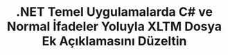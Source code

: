 ---
############################# Static ############################
layout: "auto-gen-gist"
draft: false
path: "tr/redaction/net/annotation/xltm"
otherformats: CSV DOC DOCM DOCX DOT DOTM DOTX PDF POT POTM PPS PPSM PPSX PPT PPTM PPTX RTF XLS XLSM XLSX XLT XLTX  

############################# Head ############################
head_title: ".NET Temel Aracılığıyla Normal İfadeler Kullanarak XLTM Belgedeki Ek Açıklamaları Düzeltin"
head_description: "Farklı biçimlerdeki belgelerden düzenli ifade kullanarak açıklamalardaki hassas bilgileri çıkarın"

############################# Header ############################
title: ".NET Temel Uygulamalarda C# ve Normal İfadeler Yoluyla XLTM Dosya Ek Açıklamasını Düzeltin"
description: "Windows, Linux ve macOS'ta Office ve OpenOffice Belgeleri, E-Tablolar ve Sunumlar ile XLTM'teki hassas bilgileri bulun ve kaldırın"

################### SubMenu/Download Button #####################
submenu:
    enable: true

############################# About ############################
about:
    enable: true
    title: ".NET API için Belge Ek Açıklama Düzenlemesi"
    content: |
        PDF, Word, Excel, PowerPoint belgelerindeki ve resimlerdeki hassas ve sınıflandırılmış bilgilerin temizlenmesi için, biçimden bağımsız tek bir arayüz, meta verileri değiştirme ve ek açıklamaları kaldırma yeteneği dahil. GroupDocs.Redaction for .NET aracıyla, sınıflandırılmış bilgileri yeniden düzenleyebilir ve düzeltilmiş belgeyi PDF'de kaydedebilir, tüm sayfaları raster görüntülere dönüştürebilir veya daha fazla düzenleme için belgeyi orijinal biçiminde tutabilirsiniz.

############################# Steps ############################
steps:
    enable: true
    title_left: "C# aracılığıyla Normal İfadeler kullanarak XLTM'teki Ek Açıklamaları Çıkarın"
    content_left: |
        [GroupDocs.Redaction](tr//redaction/net/), .NET geliştiricilerinin, XLTM dosyasını birkaç kolay adımda yeniden düzenlemek için normal ifadelerin tam gücünü kullanmasına olanak tanır.

        *   [Redactor](https://apireference.groupdocs.com/redaction/net/groupdocs.redaction/redactor) sınıfının bir örneğini oluşturun ve XLTM dosyasını yükleyin
        *   Yorumları bulmak ve değiştirmek için [AnnotationRedaction](https://apireference.groupdocs.com/redaction/net/groupdocs.redaction.redactions/annotationredaction) sınıfının bir örneğini oluşturun
        *   AnnotationRedaction nesnesiyle [Redactor.Apply](https://apireference.groupdocs.com/redaction/net/groupdocs.redaction/redactor/methods/apply/index) yöntemini çağırın
        
    title_right: "GroupDocs Redaksiyon API'sı nasıl kullanılır?"
    content_right: |
        Paketi komut satırından "nuget install GroupDocs.Redaction"" olarak veya Visual Studio'nun Paket Yöneticisi Konsolu aracılığıyla "Install-Package GroupDocs.Redaction"" ile yükleyin. 
        Alternatif olarak, [downloads](https://downloads.groupdocs.com/redaction/net) adresinden bir ZIP dosyasındaki çevrimdışı MSI yükleyicisini veya DLL'leri edinin ve projenizde buna manuel olarak başvurun.  
        
    code: |
        ```cs
        using (Redactor redactor = new Redactor(@"sample.xltm"))
        {
        	redactor.Apply(new AnnotationRedaction("(?im:john)", "[redacted]"));
        	redactor.Save();
        }
        ```

############################# Demos ############################
demos:
    enable: true
############################# About Formats ############################
about_formats:
    enable: true
############################# More Formats ############################
more_formats:
    enable: true

############################# Back to top ###############################
back_to_top:
    enable: true
---